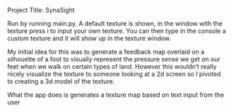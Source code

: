 Project Title: SynaSight

Run by running main.py. A default texture is shown, in the window with the texture press i to input your own texture. You can then type in the console a custom texture and it will show up in the texture window.

My initial idea for this was to generate a feedback map overlaid on a silhouette of a foot to visually represent the pressure sense we get on our feet when we walk on certain types of land. However this wouldn’t really nicely visualize the texture to someone looking at a 2d screen so I pivoted to creating a 3d model of the texture. 

What the app does is generates a texture map based on text input from the user

